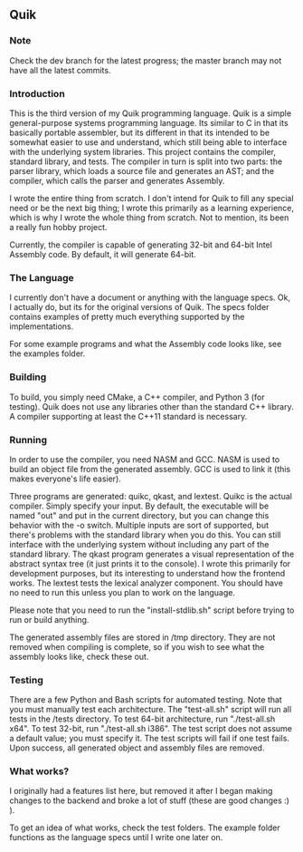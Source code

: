 ## Quik

### Note
Check the dev branch for the latest progress; the master branch may not have all the latest commits.

### Introduction
This is the third version of my Quik programming language. Quik is a simple general-purpose systems programming language. Its similar to C in that its basically portable assembler, but its different in that its intended to be somewhat easier to use and understand, which still being able to interface with the underlying system libraries. This project contains the compiler, standard library, and tests. The compiler in turn is split into two parts: the parser library, which loads a source file and generates an AST; and the compiler, which calls the parser and generates Assembly.

I wrote the entire thing from scratch. I don't intend for Quik to fill any special need or be the next big thing; I wrote this primarily as a learning experience, which is why I wrote the whole thing from scratch. Not to mention, its been a really fun hobby project.

Currently, the compiler is capable of generating 32-bit and 64-bit Intel Assembly code. By default, it will generate 64-bit.

### The Language
I currently don't have a document or anything with the language specs. Ok, I actually do, but its for the original versions of Quik. The specs folder contains examples of pretty much everything supported by the implementations.

For some example programs and what the Assembly code looks like, see the examples folder.

### Building
To build, you simply need CMake, a C++ compiler, and Python 3 (for testing). Quik does not use any libraries other than the standard C++ library. A compiler supporting at least the C++11 standard is necessary.

### Running
In order to use the compiler, you need NASM and GCC. NASM is used to build an object file from the generated assembly. GCC is used to link it (this makes everyone's life easier). 

Three programs are generated: quikc, qkast, and lextest. Quikc is the actual compiler. Simply specify your input. By default, the executable will be named "out" and put in the current directory, but you can change this behavior with the -o switch. Multiple inputs are sort of supported, but there's problems with the standard library when you do this. You can still interface with the underlying system without including any part of the standard library. The qkast program generates a visual representation of the abstract syntax tree (it just prints it to the console). I wrote this primarily for development purposes, but its interesting to understand how the frontend works. The lextest tests the lexical analyzer component. You should have no need to run this unless you plan to work on the language.

Please note that you need to run the "install-stdlib.sh" script before trying to run or build anything.

The generated assembly files are stored in /tmp directory. They are not removed when compiling is complete, so if you wish to see what the assembly looks like, check these out.

### Testing
There are a few Python and Bash scripts for automated testing. Note that you must manually test each architecture. The "test-all.sh" script will run all tests in the /tests directory. To test 64-bit architecture, run "./test-all.sh x64". To test 32-bit, run "./test-all.sh i386". The test script does not assume a default value; you must specify it. The test scripts will fail if one test fails. Upon success, all generated object and assembly files are removed.

### What works?
I originally had a features list here, but removed it after I began making changes to the backend and broke a lot of stuff (these are good changes :) ).

To get an idea of what works, check the test folders. The example folder functions as the language specs until I write one later on.
